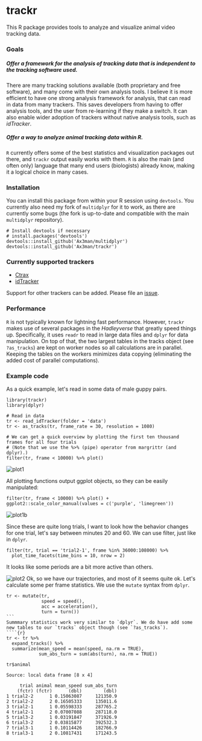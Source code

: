 # trackr
This R package provides tools to analyze and visualize animal video tracking data.

### Goals
##### Offer a framework for the analysis of tracking data that is independent to the tracking software used.
There are many tracking solutions available (both proprietary and free software), and many come with their own analysis tools. I believe it is more efficient to have one strong analysis framework for analysis, that can read in data from many trackers. This saves developers from having to offer analysis tools, and the user from re-learning if they make a switch. It can also enable wider adoption of trackers without native analysis tools, such as *idTracker*.
##### Offer a way to analyze animal tracking data within R.
`R` currently offers some of the best statistics and visualization packages out there, and `trackr` output easily works with them. `R` is also the main (and often only) language that many end users (biologists) already know, making it a logical choice in many cases.

### Installation
You can install this package from within your R session using `devtools`. You currently also need my fork of `multidplyr` for it to work, as there are currently some bugs (the fork is up-to-date and compatible with the main `multidplyr` repository).
````{r}
# Install devtools if necessary
# install.packages('devtools')
devtools::install_github('Ax3man/multidplyr')
devtools::install_github('Ax3man/trackr')
````

### Currently supported trackers

- [Ctrax](http://ctrax.sourceforge.net/)
- [idTracker](http://www.idtracker.es/)

Support for other trackers can be added. Please file an [issue](https://github.com/Ax3man/trackr/issues).

### Performance

`R` is not typically known for lightning fast performance. However, `trackr` makes use of several packages in the *Hadleyverse* that greatly speed things up. Specifically, it uses `readr` to read in large data files and `dplyr` for data manipulation. On top of that, the two largest tables in the tracks object (see `?as_tracks`) are kept on worker nodes so all calculations are in parallel. Keeping the tables on the workers minimizes data copying (eliminating the added cost of parallel computations).

### Example code
As a quick example, let's read in some data of male guppy pairs.
````{r}
library(trackr)
library(dplyr)

# Read in data
tr <- read_idTracker(folder = 'data')
tr <- as_tracks(tr, frame_rate = 30, resolution = 1080)

# We can get a quick overview by plotting the first ten thousand frames for all four trials
# (Note that we use the %>% (pipe) operator from margrittr (and dplyr).)
filter(tr, frame < 10000) %>% plot()
````
![plot1](http://i.imgur.com/zgxRpSz.png)

All plotting functions output ggplot objects, so they can be easily manipulated:
````{r}
filter(tr, frame < 10000) %>% plot() + ggplot2::scale_color_manual(values = c('purple', 'limegreen'))
````
![plot1b](http://i.imgur.com/gbWvcA1.png)

Since these are quite long trials, I want to look how the behavior changes for one trial, let's say between minutes 20 and 60. We can use filter, just like in `dplyr`.
````{r}
filter(tr, trial == 'trial2-1', frame %in% 36000:108000) %>% 
  plot_time_facets(time_bins = 10, nrow = 2)
````
It looks like some periods are a bit more active than others.

![plot2](http://i.imgur.com/ABR8siE.png)
Ok, so we have our trajectories, and most of it seems quite ok. Let's calculate some per frame statistics. We use the `mutate` syntax from `dplyr`.

````{r}
tr <- mutate(tr,
             speed = speed(),
             acc = acceleration(),
             turn = turn())
```
Summmary statistics work very similar to `dplyr`. We do have add some new tables to our `tracks` object though (see `?as_tracks`).
````{r}
tr <- tr %>% 
  expand_tracks() %>%
  summarize(mean_speed = mean(speed, na.rm = TRUE),
            sum_abs_turn = sum(abs(turn), na.rm = TRUE))

tr$animal

Source: local data frame [8 x 4]

     trial animal mean_speed sum_abs_turn
    (fctr) (fctr)      (dbl)        (dbl)
1 trial2-2      1 0.15063087     121350.9
2 trial2-2      2 0.16505333     135011.6
3 trial2-1      1 0.05598333     287765.2
4 trial2-1      2 0.07007088     287118.0
5 trial3-2      1 0.03191847     371926.9
6 trial3-2      2 0.03815877     392532.3
7 trial3-1      1 0.10114426     182766.9
8 trial3-1      2 0.10817431     171243.5
````
